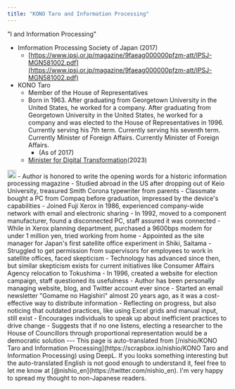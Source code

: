 ```yaml
---
title: "KONO Taro and Information Processing"
---
```


"I and Information Processing"
- Imformation Processing Society of Japan (2017)
    - [https://www.ipsj.or.jp/magazine/9faeag000000pfzm-att/IPSJ-MGN581002.pdf](https://www.ipsj.or.jp/magazine/9faeag000000pfzm-att/IPSJ-MGN581002.pdf)
- KONO Taro
    - Member of the House of Representatives
    - Born in 1963. After graduating from Georgetown University in the United States, he worked for a company. After graduating from Georgetown University in the United States, he worked for a company and was elected to the House of Representatives in 1996. Currently serving his 7th term. Currently serving his seventh term. Currently Minister of Foreign Affairs. Currently Minister of Foreign Affairs.
        - (As of 2017)
    - [Minister for Digital Transformation](https://www.digital.go.jp/en/about/leadership-en/)(2023)

<img src='https://scrapbox.io/api/pages/nishio-en/gpt-4/icon' alt='gpt-4.icon' height="19.5"/>
- Author is honored to write the opening words for a historic information processing magazine
- Studied abroad in the US after dropping out of Keio University, treasured Smith Corona typewriter from parents
- Classmate bought a PC from Compaq before graduation, impressed by the device's capabilities
- Joined Fuji Xerox in 1986, experienced company-wide network with email and electronic sharing
- In 1992, moved to a component manufacturer, found a disconnected PC, staff assured it was connected
- While in Xerox planning department, purchased a 9600bps modem for under 1 million yen, tried working from home
- Appointed as the site manager for Japan's first satellite office experiment in Shiki, Saitama
- Struggled to get permission from supervisors for employees to work in satellite offices, faced skepticism
- Technology has advanced since then, but similar skepticism exists for current initiatives like Consumer Affairs Agency relocation to Tokushima
- In 1996, created a website for election campaign, staff questioned its usefulness
- Author has been personally managing website, blog, and Twitter account ever since
- Started an email newsletter "Gomame no Hagishiri" almost 20 years ago, as it was a cost-effective way to distribute information
- Reflecting on progress, but also noticing that outdated practices, like using Excel grids and manual input, still exist
- Encourages individuals to speak up about inefficient practices to drive change
- Suggests that if no one listens, electing a researcher to the House of Councillors through proportional representation would be a democratic solution
---
This page is auto-translated from [/nishio/KONO Taro and Information Processing](https://scrapbox.io/nishio/KONO Taro and Information Processing) using DeepL. If you looks something interesting but the auto-translated English is not good enough to understand it, feel free to let me know at [@nishio_en](https://twitter.com/nishio_en). I'm very happy to spread my thought to non-Japanese readers.